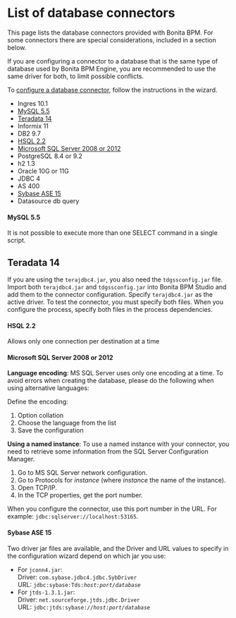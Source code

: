 # List of database connectors

This page lists the database connectors provided with Bonita BPM. For some connectors there are special considerations, included in a section below.

If you are configuring a connector to a database that is the same type of database used by Bonita BPM Engine, you are recommended to use the same driver for both, to limit possible conflicts.

To [configure a database connector](database-connector-configuration.md), follow the instructions in the wizard.

* Ingres 10.1
* [MySQL 5.5](#mysql)
* [Teradata 14](#teradata)
* Informix 11
* DB2 9.7
* [HSQL 2.2](#hsql)
* [Microsoft SQL Server 2008 or 2012](#mssql)
* PostgreSQL 8.4 or 9.2
* h2 1.3
* Oracle 10G or 11G
* JDBC 4
* AS 400
* [Sybase ASE 15](#sysbase)
* Datasource db query

<a id="mysql"/>

#### MySQL 5.5

It is not possible to execute more than one SELECT command in a single script.

<a id="teradata"/>

## Teradata 14

If you are using the `terajdbc4.jar`, you also need the `tdgssconfig.jar` file. 
Import both `terajdbc4.jar` and `tdgssconfig.jar` into Bonita BPM Studio and add them to the connector configuration. 
Specify `terajdbc4.jar` as the active driver. To test the connector, you must specify both files. When you configure the process, specify both files in the process dependencies.

<a id="hsql"/>

#### HSQL 2.2

Allows only one connection per destination at a time

<a id="mssql"/>

#### Microsoft SQL Server 2008 or 2012

**Language encoding**: MS SQL Server uses only one encoding at a time. To avoid errors when creating the database, please do the following when using alternative languages:

Define the encoding:

1. Option collation
2. Choose the language from the list
3. Save the configuration

**Using a named instance**: To use a named instance with your connector, you need to retrieve some information from the SQL Server Configuration Manager.

1. Go to MS SQL Server network configuration.
2. Go to Protocols for _instance_ (where _instance_ the name of the instance).
3. Open TCP/IP.
4. In the TCP properties, get the port number.

When you configure the connector, use this port number in the URL. For example: `jdbc:sqlserver://localhost:53165`.

<a id="sysbase"/>

#### Sybase ASE 15

Two driver jar files are available, and the Driver and URL values to specify in the configuration wizard depend on which jar you use:

* For `jconn4.jar`:  
Driver: `com.sybase.jdbc4.jdbc.SybDriver`  
URL: `jdbc:sybase:Tds:`_`host:port/database`_
* For `jtds-1.3.1.jar`:  
Driver: `net.sourceforge.jtds.jdbc.Driver`  
URL: `jdbc:jtds:sybase://`_`host:port/database`_
